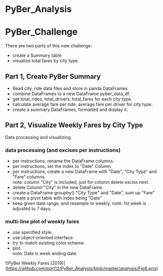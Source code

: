 # PyBer_Analysis

# PyBer_Challenge

There are two parts of this new challenge:
- create a Summary table
- visualize total fares by city type.
## Part 1, Create PyBer Summary

- Read city, ride data files and store in panda DataFrames.
- combine DataFrames to a new DataFrame pyber_data_df.
- get total_rides, total_drivers, total_fares for each city type.
- calculate average fare per ride, average fare per driver for city type.
- create a summary DataFrames, formatted and display it.
## Part 2, Visualize Weekly Fares by City Type

Data processing and visualizing.
### data processing (and excises per instructions)
- per instructions, rename the DataFrame columns.
- per instructions, set the index to "Date" Column
- per instructions, create a new DataFrame with "Date", "City Type" and "Fare" columns.  
    note: column "City" is included, just for column delete excise next.
- delete Column "City" in the new DataFrame.
- create a DataFrame groupby() "City Type" and "Date", sum up "Fare"
- create a pivot table with index being "Date"
- keep given date range, and resample to weekly.
    note: 1st week is adjusted to 7 days.
### multi-line plot of weekly fares
- use specified style.
- use object-oriented interface.
- try to match existing color scheme.
- plot.  
    note: Date is week ending date.  

![PyBer Weekly Fares (2019)] (https://github.com/pqrt12/PyBer_Analysis/blob/master/analysis/Fig8.png)
